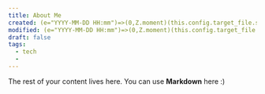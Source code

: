 ```yaml
---
title: About Me
created: (e="YYYY-MM-DD HH:mm")=>(0,Z.moment)(this.config.target_file.stat.ctime).format(e)
modified: (e="YYYY-MM-DD HH:mm")=>(0,Z.moment)(this.config.target_file.stat.mtime).format(e)
draft: false
tags:
  - tech
  - 
---
```


The rest of your content lives here. You can use **Markdown** here :)
